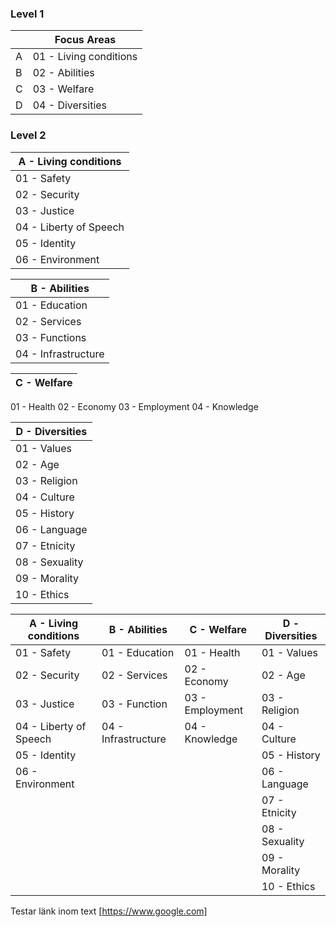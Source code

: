 
### Level 1

| |Focus Areas  |
------------  |------------  |
A|01 - Living conditions|
B|02 - Abilities|
C|03 - Welfare|
D|04 - Diversities|

### Level 2
A - Living conditions |
------------  |
01 - Safety|
02 - Security|
03 - Justice|
04 - Liberty of Speech|
05 - Identity|
06 - Environment|

B - Abilities  |
------------  |
01 - Education|
02 - Services|
03 - Functions|
04 - Infrastructure|

C - Welfare  |
------------  |
01 - Health
02 - Economy
03 - Employment
04 - Knowledge

D - Diversities  |
------------  |
01 - Values|
02 - Age|
03 - Religion|
04 - Culture|
05 - History|
06 - Language|
07 - Etnicity|
08 - Sexuality|
09 - Morality|
10 - Ethics|



A - Living conditions | B - Abilities  |  C - Welfare  |  D - Diversities  |
------------  |  ------------  |  ------------  |  ------------  |
01 - Safety | 01 - Education | 01 - Health | 01 - Values| 01 - Education | 01 - Health |
02 - Security | 02 - Services | 02 - Economy |02 - Age|
03 - Justice | 03 - Function | 03 - Employment |03 - Religion|
04 - Liberty of Speech | 04 - Infrastructure | 04 - Knowledge |04 - Culture|
05 - Identity |   |   |05 - History|
06 - Environment |   |   |06 - Language|
 |  |   |   |07 - Etnicity|
 |  |   |   |08 - Sexuality|
 |  |   |   |09 - Morality|
 |  |   |   |10 - Ethics|


Testar länk inom text [https://www.google.com]
